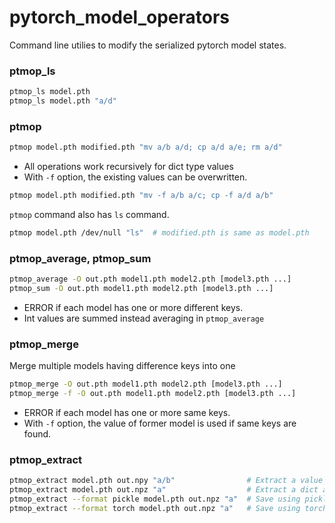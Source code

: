 # pytorch_model_operators
Command line utilies to modify the serialized pytorch model states.

### ptmop_ls

```sh
ptmop_ls model.pth
ptmop_ls model.pth "a/d"
```

### ptmop

```sh
ptmop model.pth modified.pth "mv a/b a/d; cp a/d a/e; rm a/d"
```

- All operations work recursively for dict type values
- With `-f` option, the existing values can be overwritten.


```sh
ptmop model.pth modified.pth "mv -f a/b a/c; cp -f a/d a/b"
```

`ptmop` command also has `ls` command.

```sh
ptmop model.pth /dev/null "ls"  # modified.pth is same as model.pth
```

### ptmop_average, ptmop_sum

```sh
ptmop_average -O out.pth model1.pth model2.pth [model3.pth ...]
ptmop_sum -O out.pth model1.pth model2.pth [model3.pth ...]
```

- ERROR if each model has one or more different keys.
- Int values are summed instead averaging in `ptmop_average` 

### ptmop_merge

Merge multiple models having difference keys into one

```sh
ptmop_merge -O out.pth model1.pth model2.pth [model3.pth ...]
ptmop_merge -f -O out.pth model1.pth model2.pth [model3.pth ...]
```

- ERROR if each model has one or more same keys.
- With `-f` option, the value of former model is used if same keys are found.

### ptmop_extract

```sh
ptmop_extract model.pth out.npy "a/b"                # Extract a value as a numpy file
ptmop_extract model.pth out.npz "a"                  # Extract a dict as a npz file
ptmop_extract --format pickle model.pth out.npz "a"  # Save using pickle.dump
ptmop_extract --format torch model.pth out.npz "a"   # Save using torch.save
```
